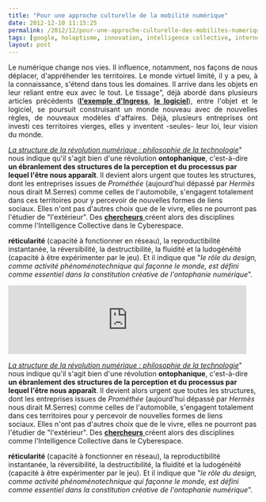 ```yaml
---
title: "Pour une approche culturelle de la mobilité numérique"
date: 2012-12-10 11:15:25
permalink: /2012/12/pour-une-approche-culturelle-des-mobilites-numeriques.html
tags: [google, holoptisme, innovation, intelligence collective, internet, internet des objets, pensée complexe, philosophie]
layout: post
---
```


<p style="text-align: justify;">Le numérique change nos vies. Il influence, notamment, nos façons de nous déplacer, d'appréhender les territoires. Le monde virtuel limité, il y a peu, à la connaissance, s'étend dans tous les domaines. Il arrive dans les objets en leur reliant entre eux avec le tout. Le tissage", déjà abordé dans plusieurs articles précédents (<strong><a href="https://gabrielplassat.github.io/transportsdufutur/2012/11/ibm-dans-son-dernier-executive-report-tranforming-retail-engaging-customers-through-information-influencers-and-interacti.html" target="_blank">l'exemple d'Ingress</a></strong>, <strong><a href="https://gabrielplassat.github.io/transportsdufutur/2012/11/le-logiciel-devore-le-monde-quand-les-codes-dominent-les-objets.html" target="_blank">le logiciel</a></strong>), entre l'objet et le logiciel, se poursuit construisant un monde nouveau avec de nouvelles règles, de nouveaux modèles d'affaires. Déjà, plusieurs entreprises ont investi ces territoires vierges, elles y inventent -seules- leur loi, leur vision du monde. </p> <p style="text-align: justify>Pour penser ces territoires "virtuels", il n'y a pas d'autres moyens que d'y aller vraiment, de les vivre, de les explorer. Nous n'allons plus sur internet, nous sommes soit dedans, soit dehors, soit connecté, soit déconnecté. Comprendre les mouvements actuels et penser l'avenir, nécessite alors une approche culturelle. En effet, le vocabulaire que nous utilisons pour en parler est bien pauvre. Ce monde virtuel est bien réel pour ceux qui le pratique. Comment y expliciter les nouveaux concepts sans aide philosophique ? </p>   <!--more-->  <p style="text-align: justify>Michel Serres, dans cette émission de France Culture, nous aide en apportant un regard précieux issu de notre Histoire. Il avait dès les années 1960 décrit ce que nous sommes en train de vivre. Après l'invention de l'écriture puis de l'imprimerie, le monde numérique est bien la 3ème évolution de notre espèce. Et comme Socrate (tradition orale) ne comprenait pas Platon (passage à l'écrit), Montaigne n'était pas compris avec sa "tête bien faite plutôt que bien pleine". Les usages des technologies numériques et des smartphones, et les modes de vies qu'ils engendrent, sont tout aussi incompris par ceux qui ne les utilisent pas. La tête de Montaigne change, elle devient bien faite, mais en plus elle s'externalise en dehors de notre corps. Quels seront les bénéfices ? </p> <p style="text-align: center> <iframe frameborder="0"" height="139" scrolling="no" src="http://www.franceculture.fr/player/export-reecouter?content=4519989" width="481"></iframe> </p> <p style="text-align: justify>La philosophie est alors cruciale. Stéphane Vial dans sa thèse "<strong><em><a href="http://www.theses.fr/s64027" target="_blank">La structure de la révolution numérique : philosophie de la technologie</a></em></strong>" nous indique qu'il s'agit bien d'une révolution <strong>ontophanique</strong>, c'est-à-dire <strong>un ébranlement des structures de la perception et du processus par lequel l'être nous apparaît</strong>. Il devient alors urgent que toutes les structures, dont les entreprises issues de <em>Prométhée</em> (aujourd'hui dépassé par <em>Hermès</em> nous dirait M.Serres) comme celles de l'automobile, s'engagent totalement dans ces territoires pour y percevoir de nouvelles formes de liens sociaux. Elles n'ont pas d'autres choix que de le vivre, elles ne pourront pas l'étudier de "l'extérieur". Des <a href="https://gabrielplassat.github.io/transportsdufutur/2012/11/interview-de-jfnoubel-chercheur-au-collective-intelligence-research-institute.html" target="_blank"><strong>chercheurs</strong> </a>créent alors des disciplines comme l'Intelligence Collective dans le Cyberespace.</p> <p style="text-align: justify>S.Vial nous propose onze caractéristiques fondamentales pour décrire l'ontophanie numérique : la nouménalité (que l'on peut percevoir sans être capable de le décrire ni de l'expérimenter totalement), l'idéalité, l'interactivité, la virtualité, la versatilité, la <a href="http://www.arsindustrialis.org/reticularite"" target="_blank"><strong>réticularité</strong> </a>(capacité à fonctionner en réseau), la reproductibilité instantanée, la réversibilité, la destructibilité, la fluidité et la ludogénéité (capacité à être expérimenter par le jeu). Et il indique que "<em>le rôle du design, comme activité phénoménotechnique qui façonne le monde, est défini comme essentiel dans la constitution créative de l'ontophanie numérique</em>".</p> <p style="text-align: justify>Nous utilisons toujours la communication orale, l'écrit ne l'a pas supprimée. <strong>Le numérique ne va pas supprimer l'écrit et l'oral. De même, le numérique -Hermès- ne va pas supprimer les industries de la transformation -Prométhée, il va par contre les modifier et sans doute les dominer.</strong></p>"2012-12-10 11:15:25https://gabrielplassat.github.io/transportsdufutur/2012/12/pour-une-approche-culturelle-des-mobilites-numeriques.htmlgoogle|holoptisme|innovation|intelligence collective|internet|internet des objets|pensée complexe|philosophiepublish7gabrielplassat3948gabriel.plassat@ademe.frGabrielPlassatpour-une-approche-culturelle-des-mobilites-numeriques2015-07-21 16:35:46> <iframe frameborder="0" height="139" scrolling="no" src="http://www.franceculture.fr/player/export-reecouter?content=4519989" width="481"></iframe> </p> <p style="text-align: justify>La philosophie est alors cruciale. Stéphane Vial dans sa thèse "<strong><em><a href="http://www.theses.fr/s64027" target="_blank">La structure de la révolution numérique : philosophie de la technologie</a></em></strong>" nous indique qu'il s'agit bien d'une révolution <strong>ontophanique</strong>, c'est-à-dire <strong>un ébranlement des structures de la perception et du processus par lequel l'être nous apparaît</strong>. Il devient alors urgent que toutes les structures, dont les entreprises issues de <em>Prométhée</em> (aujourd'hui dépassé par <em>Hermès</em> nous dirait M.Serres) comme celles de l'automobile, s'engagent totalement dans ces territoires pour y percevoir de nouvelles formes de liens sociaux. Elles n'ont pas d'autres choix que de le vivre, elles ne pourront pas l'étudier de "l'extérieur". Des <a href="https://gabrielplassat.github.io/transportsdufutur/2012/11/interview-de-jfnoubel-chercheur-au-collective-intelligence-research-institute.html" target="_blank"><strong>chercheurs</strong> </a>créent alors des disciplines comme l'Intelligence Collective dans le Cyberespace.</p> <p style="text-align: justify>S.Vial nous propose onze caractéristiques fondamentales pour décrire l'ontophanie numérique : la nouménalité (que l'on peut percevoir sans être capable de le décrire ni de l'expérimenter totalement), l'idéalité, l'interactivité, la virtualité, la versatilité, la <a href="http://www.arsindustrialis.org/reticularite"" target="_blank"><strong>réticularité</strong> </a>(capacité à fonctionner en réseau), la reproductibilité instantanée, la réversibilité, la destructibilité, la fluidité et la ludogénéité (capacité à être expérimenter par le jeu). Et il indique que "<em>le rôle du design, comme activité phénoménotechnique qui façonne le monde, est défini comme essentiel dans la constitution créative de l'ontophanie numérique</em>".</p> <p style="text-align: justify>Nous utilisons toujours la communication orale, l'écrit ne l'a pas supprimée. <strong>Le numérique ne va pas supprimer l'écrit et l'oral. De même, le numérique -Hermès- ne va pas supprimer les industries de la transformation -Prométhée, il va par contre les modifier et sans doute les dominer.</strong></p>"
